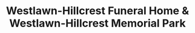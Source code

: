 ---
title: "Westlawn-Hillcrest Funeral Home & Westlawn-Hillcrest Memorial Park"
url: /omaha/westlawn-hillcrest-funeral-home-und-westlawn-hillcrest-memorial-park/
shop: Bestattungen
---